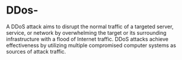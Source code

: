 # DDos-
A DDoS attack aims to disrupt the normal traffic of a targeted server, service, or network by overwhelming the target or its surrounding infrastructure with a flood of Internet traffic. DDoS attacks achieve effectiveness by utilizing multiple compromised computer systems as sources of attack traffic.
